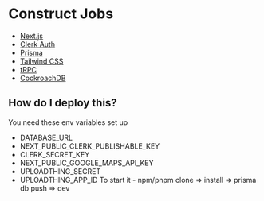 # Construct Jobs
- [Next.js](https://nextjs.org)
- [Clerk Auth](https://clerk.com/)
- [Prisma](https://prisma.io)
- [Tailwind CSS](https://tailwindcss.com)
- [tRPC](https://trpc.io)
- [CockroachDB](https://www.cockroachlabs.com/)

## How do I deploy this?
 You need these env variables set up
- DATABASE_URL
- NEXT_PUBLIC_CLERK_PUBLISHABLE_KEY
- CLERK_SECRET_KEY
- NEXT_PUBLIC_GOOGLE_MAPS_API_KEY
- UPLOADTHING_SECRET
- UPLOADTHING_APP_ID
To start it -
npm/pnpm clone => install => prisma db push => dev
